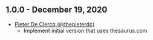 ## 1.0.0 - December 19, 2020
* [Pieter De Clercq (@thepieterdc)](https://github.com/thepieterdc)
  * Implement initial version that uses thesaurus.com
